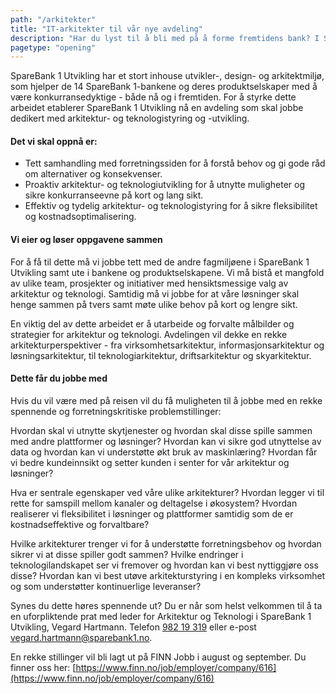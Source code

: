 ```yaml
---
path: "/arkitekter"
title: "IT-arkitekter til vår nye avdeling"
description: "Har du lyst til å bli med på å forme fremtidens bank? I SpareBank 1s utviklingsselskap etablerer vi nå en arkitekturavdeling som skal sette retning og løfte oss inn i vår teknologiske fremtid."
pagetype: "opening"
---
```


SpareBank 1 Utvikling har et stort inhouse utvikler-, design- og arkitektmiljø, som hjelper de 14 SpareBank 1-bankene og deres produktselskaper med å være konkurransedyktige - både nå og i fremtiden. For å styrke dette arbeidet etablerer SpareBank 1 Utvikling nå en avdeling som skal jobbe dedikert med arkitektur- og teknologistyring og -utvikling.

#### Det vi skal oppnå er:

*	Tett samhandling med forretningssiden for å forstå behov og gi gode råd om alternativer og konsekvenser.
*	Proaktiv arkitektur- og teknologiutvikling for å utnytte muligheter og sikre konkurranseevne på kort og lang sikt.
*	Effektiv og tydelig arkitektur- og teknologistyring for å sikre fleksibilitet og kostnadsoptimalisering.

#### Vi eier og løser oppgavene sammen

For å få til dette må vi jobbe tett med de andre fagmiljøene i SpareBank 1 Utvikling samt ute i bankene og produktselskapene. Vi må bistå et mangfold av ulike team, prosjekter og initiativer med hensiktsmessige valg av arkitektur og teknologi. Samtidig må vi jobbe for at våre løsninger skal henge sammen på tvers samt møte ulike behov på kort og lengre sikt.

En viktig del av dette arbeidet er å utarbeide og forvalte målbilder og strategier for arkitektur og teknologi. Avdelingen vil dekke en rekke arkitekturperspektiver - fra virksomhetsarkitektur, informasjonsarkitektur og løsningsarkitektur, til teknologiarkitektur, driftsarkitektur og skyarkitektur.

#### Dette får du jobbe med

Hvis du vil være med på reisen vil du få muligheten til å jobbe med en rekke spennende og forretningskritiske problemstillinger:

Hvordan skal vi utnytte skytjenester og hvordan skal disse spille sammen med andre plattformer og løsninger? Hvordan kan vi sikre god utnyttelse av data og hvordan kan vi understøtte økt bruk av maskinlæring? Hvordan får vi bedre kundeinnsikt og setter kunden i senter for vår arkitektur og løsninger?

Hva er sentrale egenskaper ved våre ulike arkitekturer? Hvordan legger vi til rette for samspill mellom kanaler og deltagelse i økosystem? Hvordan realiserer vi fleksibilitet i løsninger og plattformer samtidig som de er kostnadseffektive og forvaltbare?

Hvilke arkitekturer trenger vi for å understøtte forretningsbehov og hvordan sikrer vi at disse spiller godt sammen? Hvilke endringer i teknologilandskapet ser vi fremover og hvordan kan vi best nyttiggjøre oss disse? Hvordan kan vi best utøve arkitekturstyring i en kompleks virksomhet og som understøtter kontinuerlige leveranser?

Synes du dette høres spennende ut? Du er når som helst velkommen til å ta en uforpliktende prat med leder for Arkitektur og Teknologi i SpareBank 1 Utvikling, Vegard Hartmann. Telefon [982 19 319](tel:+4798219319) eller e-post [vegard.hartmann@sparebank1.no](mailto:vegard.hartmann@sparebank1.no).

En rekke stillinger vil bli lagt ut på FINN Jobb i august og september. Du finner oss her: [https://www.finn.no/job/employer/company/616](https://www.finn.no/job/employer/company/616)
